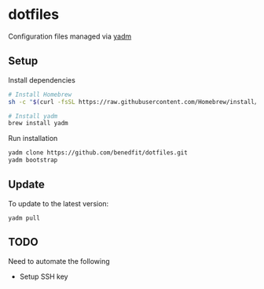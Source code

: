 # dotfiles

Configuration files managed via [yadm](https://yadm.io/)

## Setup

Install dependencies

```sh
# Install Homebrew
sh -c "$(curl -fsSL https://raw.githubusercontent.com/Homebrew/install/HEAD/install.sh)"

# Install yadm
brew install yadm
```

Run installation

```sh
yadm clone https://github.com/benedfit/dotfiles.git
yadm bootstrap
```

## Update

To update to the latest version:

```
yadm pull
```

## TODO

Need to automate the following

- Setup SSH key
